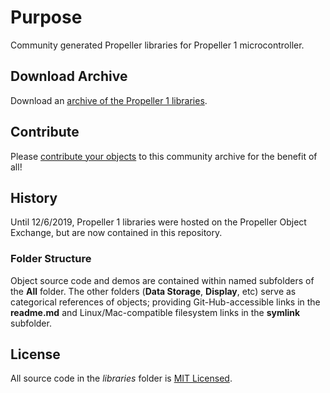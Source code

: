 # Purpose
Community generated Propeller libraries for Propeller 1 microcontroller.

## Download Archive
Download an [archive of the Propeller 1 libraries](https://github.com/parallaxinc/propeller/releases/download/OBEX-220706/P1_OBEX_220706.ZIP).

## Contribute
Please [contribute your objects](https://github.com/parallaxinc/propeller/wiki/Contributing) to this community archive for the benefit of all!

## History
Until 12/6/2019, Propeller 1 libraries were hosted on the Propeller Object Exchange, but are now contained in this repository.

### Folder Structure
Object source code and demos are contained within named subfolders of the __All__ folder.  The other folders (__Data Storage__, __Display__, etc) serve as categorical references of objects; providing Git-Hub-accessible links in the __readme.md__ and Linux/Mac-compatible filesystem links in the __symlink__ subfolder.

## License
All source code in the _libraries_ folder is [MIT Licensed](https://github.com/parallaxinc/propeller/wiki/Propeller-Object-License-(MIT)).
